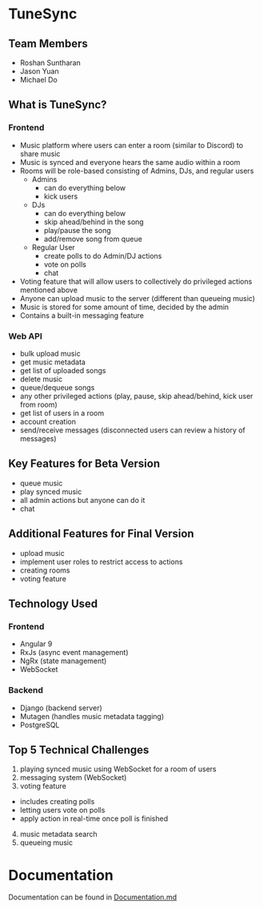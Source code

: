 # TuneSync

## Team Members

- Roshan Suntharan
- Jason Yuan
- Michael Do

## What is TuneSync?

### Frontend

- Music platform where users can enter a room (similar to Discord) to share music
- Music is synced and everyone hears the same audio within a room
- Rooms will be role-based consisting of Admins, DJs, and regular users
  - Admins
    - can do everything below
    - kick users
  - DJs
    - can do everything below
    - skip ahead/behind in the song
    - play/pause the song
    - add/remove song from queue
  - Regular User
    - create polls to do Admin/DJ actions
    - vote on polls
    - chat
- Voting feature that will allow users to collectively do privileged actions mentioned above
- Anyone can upload music to the server (different than queueing music)
- Music is stored for some amount of time, decided by the admin
- Contains a built-in messaging feature

### Web API

- bulk upload music
- get music metadata
- get list of uploaded songs
- delete music
- queue/dequeue songs
- any other privileged actions (play, pause, skip ahead/behind, kick user from room)
- get list of users in a room
- account creation
- send/receive messages (disconnected users can review a history of messages)

## Key Features for Beta Version

- queue music
- play synced music
- all admin actions but anyone can do it
- chat

## Additional Features for Final Version

- upload music
- implement user roles to restrict access to actions
- creating rooms
- voting feature

## Technology Used

### Frontend

- Angular 9
- RxJs (async event management)
- NgRx (state management)
- WebSocket

### Backend

- Django (backend server)
- Mutagen (handles music metadata tagging)
- PostgreSQL

## Top 5 Technical Challenges

1. playing synced music using WebSocket for a room of users
2. messaging system (WebSocket)
3. voting feature

- includes creating polls
- letting users vote on polls
- apply action in real-time once poll is finished

4. music metadata search
5. queueing music

# Documentation

Documentation can be found in [Documentation.md](./Documentation.md)
